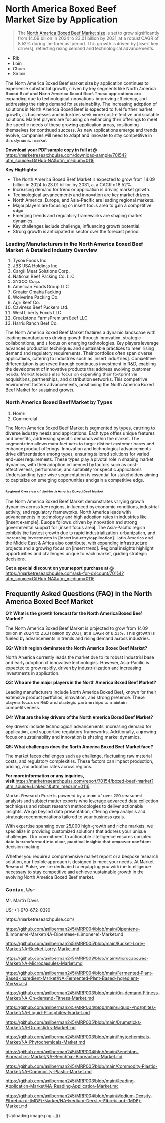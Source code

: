 <h1>North America Boxed Beef Market&nbsp;Size by Application</h1><blockquote><p>The <a href="https://marketresearchpulse.com/download-sample/70154?utm_source=GitHub-NA&amp;utm_medium=0116">North America Boxed Beef Market size</a> is set to grow significantly from 14.09 billion in 2024 to 23.01 billion by 2031, at a robust CAGR of 8.52% during the forecast period. This growth is driven by [insert key drivers], reflecting rising demand and technological advancements.</p></blockquote><ul><li>Rib<li> Loin<li> Chuck<li> Sirloin</li></ul><p>The North America Boxed Beef market size by application continues to experience substantial growth, driven by key segments like North America Boxed Beef and North America Boxed Beef. These applications are expanding due to technological innovations, improving efficiency, and addressing the rising demand for sustainability. The increasing adoption of solutions in North America Boxed Beef is expected to fuel further market growth, as businesses and industries seek more cost-effective and scalable solutions. Market players are focusing on enhancing their offerings to meet the specific needs of these growing application areas, positioning themselves for continued success. As new applications emerge and trends evolve, companies will need to adapt and innovate to stay competitive in this dynamic market.</p><p><strong>Download your PDF sample copy in full at @ </strong><a href="https://marketresearchpulse.com/download-sample/70154?utm_source=GitHub-NA&amp;utm_medium=0116">https://marketresearchpulse.com/download-sample/70154?utm_source=GitHub-NA&amp;utm_medium=0116</a></p><p><strong>Key Highlights: </strong></p><ul><li>The North America Boxed Beef Market is expected to grow from 14.09 billion in 2024 to 23.01 billion by 2031, at a CAGR of 8.52%.</li><li>Increasing demand for trend or application is driving market growth.</li><li>Technological advancements and innovation are key market drivers.</li><li>North America, Europe, and Asia-Pacific are leading regional markets.</li><li>Major players are focusing on insert focus area to gain a competitive edge.</li><li>Emerging trends and regulatory frameworks are shaping market dynamics.</li><li>Key challenges include challenge, influencing growth potential.</li><li>Strong growth is anticipated in sector over the forecast period.</li></ul><h3>Leading Manufacturers in the North America Boxed Beef Market: A Detailed Industry Overview</h3><ol><li>Tyson Foods Inc.</li><li>JBS USA Holdings Inc.</li><li>Cargill Meat Solutions Corp.</li><li>National Beef Packing Co. LLC</li><li>SYSCO Corp.</li><li>American Foods Group LLC</li><li>Greater Omaha Packing</li><li>Wolverine Packing Co.</li><li>Agri Beef Co.</li><li>Caviness Beef Packers Ltd.</li><li>West Liberty Foods LLC</li><li>Creekstone FarmsPremium Beef LLC</li><li>Harris Ranch Beef Co.</li></ol><div class="flex max-w-full flex-col flex-grow"><div class="min-h-8 text-message flex w-full flex-col items-end gap-2 whitespace-normal break-words [.text-message+&amp;]:mt-5" dir="auto" data-message-author-role="assistant" data-message-id="fd8432e4-4910-450d-b182-61b7bfb0a01f" data-message-model-slug="gpt-4o"><div class="flex w-full flex-col gap-1 empty:hidden first:pt-[3px]"><div class="markdown prose w-full break-words dark:prose-invert light"><p>The North America Boxed Beef Market features a dynamic landscape with leading manufacturers driving growth through innovation, strategic collaborations, and a focus on emerging technologies. Key players leverage advanced production techniques and sustainable practices to meet rising demand and regulatory requirements. Their portfolios often span diverse applications, catering to industries such as [insert industries]. Competitive differentiation is achieved through continuous investment in R&amp;D, enabling the development of innovative products that address evolving customer needs. Market leaders also focus on expanding their footprint via acquisitions, partnerships, and distribution networks. This competitive environment fosters advancements, positioning the North America Boxed Beef Market for sustained growth.</p></div></div></div></div><h3>North America Boxed Beef Market by Types</h3><ol><li>Home<li> Commercial</li></ol><div class="flex max-w-full flex-col flex-grow"><div class="min-h-8 text-message flex w-full flex-col items-end gap-2 whitespace-normal break-words [.text-message+&amp;]:mt-5" dir="auto" data-message-author-role="assistant" data-message-id="084470be-0bb7-4664-bddf-5156b4f41249" data-message-model-slug="gpt-4o-mini"><div class="flex w-full flex-col gap-1 empty:hidden first:pt-[3px]"><div class="markdown prose w-full break-words dark:prose-invert light"><p>The North America Boxed Beef Market is segmented by types, catering to diverse industry needs and applications. Each type offers unique features and benefits, addressing specific demands within the market. The segmentation allows manufacturers to target distinct customer bases and enhance product offerings. Innovation and technological advancements drive differentiation among types, ensuring tailored solutions for varied end-user requirements. These types play a pivotal role in shaping market dynamics, with their adoption influenced by factors such as cost-effectiveness, performance, and suitability for specific applications. Understanding type-wise segmentation is essential for stakeholders aiming to capitalize on emerging opportunities and gain a competitive edge.</p></div></div></div></div><h3><span style="font-size: 11px;">Regional Overview of the North America Boxed Beef Market</span></h3><div class="flex max-w-full flex-col flex-grow"><div class="min-h-8 text-message flex w-full flex-col items-end gap-2 whitespace-normal break-words [.text-message+&amp;]:mt-5" dir="auto" data-message-author-role="assistant" data-message-id="e9038762-ce64-4e30-91c9-9bd413514231" data-message-model-slug="gpt-4o-mini"><div class="flex w-full flex-col gap-1 empty:hidden first:pt-[3px]"><div class="markdown prose w-full break-words dark:prose-invert light"><p>The North America Boxed Beef Market demonstrates varying growth dynamics across key regions, influenced by economic conditions, industrial activity, and regulatory frameworks. North America leads with advancements in technology and high adoption rates in industries like [insert example]. Europe follows, driven by innovation and strong governmental support for [insert focus area]. The Asia-Pacific region exhibits the fastest growth due to rapid industrialization, urbanization, and increasing investments in [insert industry/application]. Latin America and the Middle East &amp; Africa also contribute, with expanding infrastructure projects and a growing focus on [insert trend]. Regional insights highlight opportunities and challenges unique to each market, guiding strategic decisions.</p></div></div></div></div><p><strong>Get a special discount on your report purchase at @ </strong><a href="https://marketresearchpulse.com/ask-for-discount/70154?utm_source=GitHub-NA&amp;utm_medium=0116">https://marketresearchpulse.com/ask-for-discount/70154?utm_source=GitHub-NA&amp;utm_medium=0116</a></p><h2>Frequently Asked Questions (FAQ) in the North America Boxed Beef Market</h2><p><strong>Q1: What is the growth forecast for the North America Boxed Beef Market?</strong></p><p>The North America Boxed Beef Market is projected to grow from 14.09 billion in 2024 to 23.01 billion by 2031, at a CAGR of 8.52%. This growth is fueled by advancements in trends and rising demand across industries.</p><p><strong>Q2: Which region dominates the North America Boxed Beef Market?</strong></p><p>North America currently leads the market due to its robust industrial base and early adoption of innovative technologies. However, Asia-Pacific is expected to grow rapidly, driven by industrialization and increasing investments in application.</p><p><strong>Q3: Who are the major players in the North America Boxed Beef Market?</strong></p><p>Leading manufacturers include North America Boxed Beef, known for their extensive product portfolios, innovation, and strong presence. These players focus on R&amp;D and strategic partnerships to maintain competitiveness.</p><p><strong>Q4: What are the key drivers of the North America Boxed Beef Market?</strong></p><p>Key drivers include technological advancements, increasing demand for application, and supportive regulatory frameworks. Additionally, a growing focus on sustainability and innovation is shaping market dynamics.</p><p><strong>Q5: What challenges does the North America Boxed Beef Market face?</strong></p><p>The market faces challenges such as challenge, fluctuating raw material costs, and regulatory complexities. These factors can impact production, pricing, and adoption rates across regions.</p><p><strong>For more information or any inquiries, visit&nbsp;</strong><a href="https://marketresearchpulse.com/report/70154/boxed-beef-market?utm_source=Linkedin&utm_medium=0116">https://marketresearchpulse.com/report/70154/boxed-beef-market?utm_source=Linkedin&utm_medium=0116</a></p><p>Market Research Pulse is powered by a team of over 250 seasoned analysts and subject matter experts who leverage advanced data collection techniques and robust research methodologies to deliver actionable insights. We go beyond data presentation, offering deep analysis and strategic recommendations tailored to your business goals.</p><p>With expertise spanning over 25,000 high-growth and niche markets, we specialize in providing customized solutions that address your unique challenges. Our commitment to actionable intelligence ensures complex data is transformed into clear, practical insights that empower confident decision-making.</p><p>Whether you require a comprehensive market report or a bespoke research solution, our flexible approach is designed to meet your needs. At Market Research Pulse, we are dedicated to equipping you with the intelligence necessary to stay competitive and achieve sustainable growth in the evolving North America Boxed Beef market.</p><h3><strong>Contact Us-</strong></h3><p>Mr. Martin Davis</p><p>US: +1-970-672-0390</p><p>https://marketresearchpulse.com/</p><p><a href="https://github.com/anilberman245/MRP004/blob/main/Dipentene-(Limonene)-Market/NA-Dipentene-(Limonene)-Market.md">https://github.com/anilberman245/MRP004/blob/main/Dipentene-(Limonene)-Market/NA-Dipentene-(Limonene)-Market.md</a></p><p><a href="https://github.com/anilberman245/MRP005/blob/main/Bucket-Lorry-Market/NA-Bucket-Lorry-Market.md">https://github.com/anilberman245/MRP005/blob/main/Bucket-Lorry-Market/NA-Bucket-Lorry-Market.md</a></p><p><a href="https://github.com/anilberman245/MRP003/blob/main/Microcapsules-Market/NA-Microcapsules-Market.md">https://github.com/anilberman245/MRP003/blob/main/Microcapsules-Market/NA-Microcapsules-Market.md</a></p><p><a href="https://github.com/anilberman245/MRP004/blob/main/Fermented-Plant-Based-Ingredient-Market/NA-Fermented-Plant-Based-Ingredient-Market.md">https://github.com/anilberman245/MRP004/blob/main/Fermented-Plant-Based-Ingredient-Market/NA-Fermented-Plant-Based-Ingredient-Market.md</a></p><p><a href="https://github.com/anilberman245/MRP003/blob/main/On-demand-Fitness-Market/NA-On-demand-Fitness-Market.md">https://github.com/anilberman245/MRP003/blob/main/On-demand-Fitness-Market/NA-On-demand-Fitness-Market.md</a></p><p><a href="https://github.com/anilberman245/MRP004/blob/main/Liquid-Phosphites-Market/NA-Liquid-Phosphites-Market.md">https://github.com/anilberman245/MRP004/blob/main/Liquid-Phosphites-Market/NA-Liquid-Phosphites-Market.md</a></p><p><a href="https://github.com/anilberman245/MRP005/blob/main/Drumsticks-Market/NA-Drumsticks-Market.md">https://github.com/anilberman245/MRP005/blob/main/Drumsticks-Market/NA-Drumsticks-Market.md</a></p><p><a href="https://github.com/anilberman245/MRP003/blob/main/Phytochemicals-Market/NA-Phytochemicals-Market.md">https://github.com/anilberman245/MRP003/blob/main/Phytochemicals-Market/NA-Phytochemicals-Market.md</a></p><p><a href="https://github.com/anilberman245/MRP004/blob/main/Benchtop-Bioreactors-Market/NA-Benchtop-Bioreactors-Market.md">https://github.com/anilberman245/MRP004/blob/main/Benchtop-Bioreactors-Market/NA-Benchtop-Bioreactors-Market.md</a></p><p><a href="https://github.com/anilberman245/MRP005/blob/main/Commodity-Plastic-Market/NA-Commodity-Plastic-Market.md">https://github.com/anilberman245/MRP005/blob/main/Commodity-Plastic-Market/NA-Commodity-Plastic-Market.md</a></p><p><a href="https://github.com/anilberman245/MRP003/blob/main/Reading-Application-Market/NA-Reading-Application-Market.md">https://github.com/anilberman245/MRP003/blob/main/Reading-Application-Market/NA-Reading-Application-Market.md</a></p><p><a href="https://github.com/anilberman245/MRP004/blob/main/Medium-Density-Fibreboard-(MDF)-Market/NA-Medium-Density-Fibreboard-(MDF)-Market.md">https://github.com/anilberman245/MRP004/blob/main/Medium-Density-Fibreboard-(MDF)-Market/NA-Medium-Density-Fibreboard-(MDF)-Market.md</a></p>
![Uploading image.png…]()
